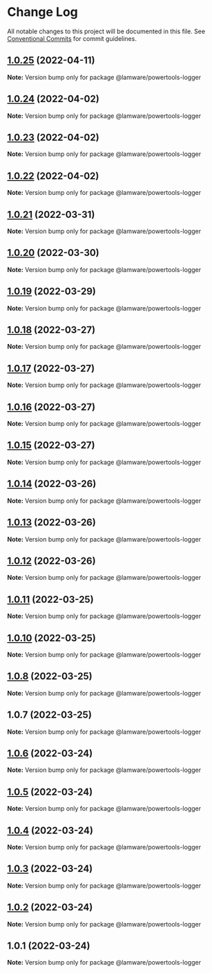# Change Log

All notable changes to this project will be documented in this file.
See [Conventional Commits](https://conventionalcommits.org) for commit guidelines.

## [1.0.25](https://github.com/evilkiwi/lamware/compare/@lamware/powertools-logger@1.0.24...@lamware/powertools-logger@1.0.25) (2022-04-11)

**Note:** Version bump only for package @lamware/powertools-logger





## [1.0.24](https://github.com/evilkiwi/lamware/compare/@lamware/powertools-logger@1.0.23...@lamware/powertools-logger@1.0.24) (2022-04-02)

**Note:** Version bump only for package @lamware/powertools-logger





## [1.0.23](https://github.com/evilkiwi/lamware/compare/@lamware/powertools-logger@1.0.22...@lamware/powertools-logger@1.0.23) (2022-04-02)

**Note:** Version bump only for package @lamware/powertools-logger





## [1.0.22](https://github.com/evilkiwi/lamware/compare/@lamware/powertools-logger@1.0.21...@lamware/powertools-logger@1.0.22) (2022-04-02)

**Note:** Version bump only for package @lamware/powertools-logger





## [1.0.21](https://github.com/evilkiwi/lamware/compare/@lamware/powertools-logger@1.0.20...@lamware/powertools-logger@1.0.21) (2022-03-31)

**Note:** Version bump only for package @lamware/powertools-logger





## [1.0.20](https://github.com/evilkiwi/lamware/compare/@lamware/powertools-logger@1.0.19...@lamware/powertools-logger@1.0.20) (2022-03-30)

**Note:** Version bump only for package @lamware/powertools-logger





## [1.0.19](https://github.com/evilkiwi/lamware/compare/@lamware/powertools-logger@1.0.18...@lamware/powertools-logger@1.0.19) (2022-03-29)

**Note:** Version bump only for package @lamware/powertools-logger





## [1.0.18](https://github.com/evilkiwi/lamware/compare/@lamware/powertools-logger@1.0.17...@lamware/powertools-logger@1.0.18) (2022-03-27)

**Note:** Version bump only for package @lamware/powertools-logger





## [1.0.17](https://github.com/evilkiwi/lamware/compare/@lamware/powertools-logger@1.0.16...@lamware/powertools-logger@1.0.17) (2022-03-27)

**Note:** Version bump only for package @lamware/powertools-logger





## [1.0.16](https://github.com/evilkiwi/lamware/compare/@lamware/powertools-logger@1.0.15...@lamware/powertools-logger@1.0.16) (2022-03-27)

**Note:** Version bump only for package @lamware/powertools-logger





## [1.0.15](https://github.com/evilkiwi/lamware/compare/@lamware/powertools-logger@1.0.14...@lamware/powertools-logger@1.0.15) (2022-03-27)

**Note:** Version bump only for package @lamware/powertools-logger





## [1.0.14](https://github.com/evilkiwi/lamware/compare/@lamware/powertools-logger@1.0.13...@lamware/powertools-logger@1.0.14) (2022-03-26)

**Note:** Version bump only for package @lamware/powertools-logger





## [1.0.13](https://github.com/evilkiwi/lamware/compare/@lamware/powertools-logger@1.0.12...@lamware/powertools-logger@1.0.13) (2022-03-26)

**Note:** Version bump only for package @lamware/powertools-logger





## [1.0.12](https://github.com/evilkiwi/lamware/compare/@lamware/powertools-logger@1.0.11...@lamware/powertools-logger@1.0.12) (2022-03-26)

**Note:** Version bump only for package @lamware/powertools-logger





## [1.0.11](https://github.com/evilkiwi/lamware/compare/@lamware/powertools-logger@1.0.10...@lamware/powertools-logger@1.0.11) (2022-03-25)

**Note:** Version bump only for package @lamware/powertools-logger





## [1.0.10](https://github.com/evilkiwi/lamware/compare/@lamware/powertools-logger@1.0.8...@lamware/powertools-logger@1.0.10) (2022-03-25)

**Note:** Version bump only for package @lamware/powertools-logger





## [1.0.8](https://github.com/evilkiwi/lamware/compare/@lamware/powertools-logger@1.0.7...@lamware/powertools-logger@1.0.8) (2022-03-25)

**Note:** Version bump only for package @lamware/powertools-logger





## 1.0.7 (2022-03-25)

**Note:** Version bump only for package @lamware/powertools-logger





## [1.0.6](https://github.com/evilkiwi/lamware/compare/@lamware/powertools-logger@1.0.5...@lamware/powertools-logger@1.0.6) (2022-03-24)

**Note:** Version bump only for package @lamware/powertools-logger





## [1.0.5](https://github.com/evilkiwi/lamware/compare/@lamware/powertools-logger@1.0.4...@lamware/powertools-logger@1.0.5) (2022-03-24)

**Note:** Version bump only for package @lamware/powertools-logger





## [1.0.4](https://github.com/evilkiwi/lamware/compare/@lamware/powertools-logger@1.0.3...@lamware/powertools-logger@1.0.4) (2022-03-24)

**Note:** Version bump only for package @lamware/powertools-logger





## [1.0.3](https://github.com/evilkiwi/lamware/compare/@lamware/powertools-logger@1.0.2...@lamware/powertools-logger@1.0.3) (2022-03-24)

**Note:** Version bump only for package @lamware/powertools-logger





## [1.0.2](https://github.com/evilkiwi/lamware/compare/@lamware/powertools-logger@1.0.1...@lamware/powertools-logger@1.0.2) (2022-03-24)

**Note:** Version bump only for package @lamware/powertools-logger





## 1.0.1 (2022-03-24)

**Note:** Version bump only for package @lamware/powertools-logger
